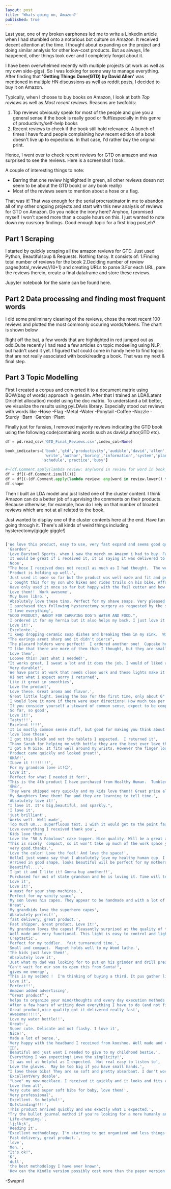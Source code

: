 ```yaml
---
layout: post
title: 'Whats going on, Amazon?'
published: true
---
```


Last year, one of my broken earphones led me to write a Linkedin article when I had stumbled onto a notorious bot culture on Amazon. It received decent attention at the time. I thought about expanding on the project and doing similar analysis for other low-cost products. But as always, life happened, other things took over and I completely forgot about it.

I have been overwhelmed recently with multiple projects (at work as well as my own side-gigs). So I was looking for some way to manage everything. After finding that **'Getting Things Done(GTD) by David Allen'** was mentioned in multiple HN discussions as well as reddit posts, I decided to buy it on Amazon.

Typically, when I choose to buy books on Amazon, I look at both _Top reviews_ as well as _Most recent reviews_. Reasons are twofolds:
1. Top reviews obviously speak for most of the people and give you a general sense if the book is really good or fluff(especially in this genre of productivity/self-help books
2. Recent reviews to check if the book still hold relevance. A bunch of times I have found people complaining how recent edition of a book doesn't live up to expections. In that case, I'd rather buy the original print.

    
Hence, I went over to check recent reviews for GTD on amazon and was surprised to see the reviews. Here is a screenshot I took.

A couple of interesting things to note:
- Barring that one review highlighted in green, all other reviews doesn not seem to be about the GTD book( or any book really)
- Most of the reviews seem to mention about a hose or a flag.

That was it! That was enough for the serial procrastinator in me to abandon all of my other ongoing projects and start with this new analysis of reviews for GTD on Amazon. Do you notice the irony here? Anyhoo, I promised myself I won't spend more than a couple hours on this. I just wanted to note down my cusrsory findings. Good enough topic for a first blog post,eh?

## Part 1 Scraping
I started by quickly scraping all the amazon reviews for GTD. Just used Python, Beautifulsoup & Requests. Nothing fancy. It consists of:
1.Finding total number of reviews for the book
2.Deciding number of review pages(total_reviews//10+1) and creating URLs to parse
3.For each URL, pare the reviews therein, create a final dataframe and store these reviews.

Jupyter notebook for the same can be found here.

## Part 2 Data processing and finding most frequent words
I did some preliminary cleaning of the reviews, chose the most recent 100 reviews and plotted the most commonly occuring words/tokens. The chart is shown below


Right off the bat, a few words that are highlighted in red jumped out as odd.Quite recently I had read a few articles on topic modeeling using NLP, but hadn't used it yet. I figured that could come in handy here to find topics that are not really associated with book/reading a book. That was my next & final step.


## Part 3 Topic Modelling
First I created a corpus and converted it to a document matrix using BOW(bag of words) approach in gensim. After that I trained an LDA(Latent Dirichlet allocation) model using the doc matrix. To understand a bit better, we visualize the results using pyLDAvis library. Especially stood out reviews with words like
-Hose
-Flag
-Metal
-Water
-Ponytail
-Coffee
-Nozzle
-Sturdy
-Barn
-Garden
-Plant


Finally just for funsies, I removed majority reviews indicating the GTD book using the following code(containing words such as david,author,GTD etc).

```python
df = pd.read_csv('GTD_Final_Reviews.csv',index_col=None)

book_indicators=['book','gtd','productivity','audible','david','allen','tasks','read',
                 'write','author','boring','information','system','plan','focus',
                'schedule','practice','busy']

#~(df.Comment.apply(lambda review: any(word in review for word in book_indicators)))
df = df[(~df.Comment.isnull())]
df = df[(~(df.Comment.apply(lambda review: any(word in review.lower() for word in book_indicators))))]
df.shape
```

Then I built an LDA model and just listed one of the cluster content. I think Amazon can do a better job of suprvising the comments on their products. Because otherwise, for example, how do I rely on that number of bloated reviews which are not at all related to the book. 

Just wanted to display one of the cluster contents here at the end. Have fun going through it. There's all kinds of weird things including hysterectomy(giggle giggle!)

```python

['We love this product, easy to use, very fast expand and seems good quality.',
 'Gaarden',
 'Love Barstool Sports. when i saw the merch on Amazon i had to buy. Fast shipping as usual. Will be buying more.',
 'It would be great if i received it, it is saying it was delivered to me...i got everything in the order except that...I’m not sure how to go about this...i have never experienced this before...who can i contact? What i received i love.....',
 'Nope',
 "The hose I received does not recoil as much as I had thought.  The weight of the hose is wonderful.  I can't handle those heavy hoses.  So far, no leaking or holes in the outer casing.  I am very pleased with my purchase.  I will recommend this product to my friends.",
 'Product is holding up well.',
 'Just used it once so far but the product was well made and fit and performed as I expected.',
 'I bought this for my son who hikes and rides trails on his bike. Affordable and durable product.',
 'Have only used it once so far but happy with the foil cutter and how quickly it removed the cork from a bottle',
 'Love them!!  Work awesome',
 'Muy buen libro.',
 'Absolutely love these tins. Perfect for my shave soaps. Very pleased with the quick shipping. Tins came in perfect condition. I would definitely recommend.',
 'I purchased this following hysterectomy surgery as requested by the surgeon.  It is very painful to wear and hard to velcro together.  Most of the swelling has gone down, but will have to wait another week to try again.',
 'I love everything',
 "GOOD PRODUCT, HANDY FOR CARRYING DOG'S WATER AND FOOD.",
 'I ordered it for my hernia but it also helps my back. I just love it.',
 'Love it!',
 'Excelente.',
 "I keep dropping ceramic soap dishes and breaking them in my sink.  With this,the shaving soap is a perfect fit, plus it has a lid so dirt will not enter.It's a tad over priced, but I really like it.",
 "The earings arent sharp and it didn't pierce",
 'The placard holders were perfect!  I ordered another one!  Cupcake holders are also perfect in size.... a bit thin on the plastic,  but they will work.',
 "I like that there are more of them than I thought, but they are smaller than I expected. They will work for what I need though, and that's what is important.",
 'Love them',
 'Looove this! Just what I needed!',
 "It works great, I sweat a lot and it does the job. I would of liked a different color but other than that I'm satisfied with the product",
 'Very durable!',
 'We have parts at work that needs close work and these lights make it a lot easier.',
 'Hi not what i expect aorry i returned',
 'Like it great in smoothies',
 'Love the product',
 'Love these. Great aroma and flavor.',
 'Great little light. Seeing the box for the first time, only about 6" x 2" x 1", I thought I received the wrong light. But upon opening it\'s the correct light. Long cord, more than 3\' without any clumsy transformer and substantial round magnet, ~1" diameter, really holds it in place plus gooseneck makes a great light. Time will tell if it all holds together. No reason to doubt longevity at this point. Features and price can\'t be beat.',
 'I would love it more if there were user directions! How much tea per cup would be SO helpful!',
 'If you consider yourself a steward of common sense, expect to be completely bored by this poorly written and terribly organized collection of words on pages.',
 'So far, so good',
 'Love it!',
 'Tasty!!!',
 'Excelent !!!!',
 'It is mostly common sense stuff, but good for making you think about it all.',
 'love love these',
 'I got this block and not the tablets I expected.  I returned it',
 'Thanx Sarah for helping me with bottle they are the best ever love them will only buy them your great girl',
 "I got a M Size. It fits well around my wrists. However the finger loops are a tight fit. But I'm sure that these will open up after use.Overall they appear to be of good quality material and sturdy build.Will definitely consider another pair when these wear out after use.Thanks Much",
 'Product came quickly and looked great!',
 'OKAY!',
 'ILove it !!!!!!!!',
 'For my grandson love it!😊',
 'Love it',
 'Perfect for what I needed it for!',
 "This is the 4th product I have purchased from Healthy Human.  Tumblers and water bottle steins of different sizes and colors.  The ice stays frozen for close to 4 days-then I just add a hot water bottle I keep in my car and it's instantly cold and perfect!  Customer service is also amazing!",
 '😆👍',
 'They were shipped very quickly and my kids love them!! Great price also',
 'My daughters love them! Fun and they are learning to tell time.',
 'Absolutely love it!',
 "I love it. It's big,beautiful, and sparkly.",
 'I love it',
 'just brilliant',
 'Works well. Well made',
 'Too much um... superfluous text. I wish it would get to the point faster rather than giving you anecdotes.',
 'Love everything I received thank you',
 'Kids love them',
 'Love the "50 & Fabulous" cake topper. Nice quality. Will be a great addition to a friend\'s birthday cake.',
 "This is nicely  compact, so it won't take up much of the work space you are trying to light up. A strong magnet will resist movement. A winner.",
 'very good.thanks.',
 'Love the color! Love the feel! And love the space!',
 'HelloI just wanna say that I absolutely love my healthy human cup. I use it for my green smoothies and my tea, it keep my smoothies cold and my tea hot for hours. I also adore the colors and that fact that I can be discreet and healthy at the same time. Thanks for making such a get product. I am definitely recommending all my family and friends to buy.',
 'Arrived in good shape, looks beautiful will be perfect for my mothers 70th birthday party',
 'Beautiful....',
 'I got it and I like it! Gonna buy another!!',
 'Purchased for out of state grandson and he is loving it. Time will tell how long the velcro closure lasts. He is a tall 2 1/2 year old and the cape is fine in length - the neck is pretty large. He enjoys the mask but edges are stiff and scratchy, making it uncomfortable for extended wear on tender skin.',
 'Love it',
 'Love it!',
 'A must for your shop machines.',
 'Perfect for my vanity space',
 'My son loves his capes. They appear to be handmade and with a lot of love.',
 'Hreat',
 'My grandkids love the superhero capes',
 'Absolutely perfect!',
 'fast delivery, great product.',
 'Fast shipper. Great product. Love it!',
 'My grandson loves the capes! Pleasantly surprised at the quality of the capes. Thank you!',
 'Well made and very functional. This light is easy to control and lights up a cubic meter of space very well.',
 'Craptastic',
 'Perfect for my toddler.  fast turnaround time.',
 'Small and compact.  Magnet holds well to my Wood lathe.',
 'The kids just love them!',
 'Absolutely love it',
 'Just what my dad was looking for to put on his grinder and drill press!! Works great!',
 "Can't wait for our son to open this from Santa!",
 'gives me energy',
 "This is my second !  I'm thinking of buying a third. It pus gather light right where I need it!",
 'Love it',
 'Perfect!!',
 'Amazon added advertising',
 '“Great product”',
 'helps to organize your mind/thoughts and every day execution methods.',
 'After a few hours of writing down everything I have to do (and not finishing) I got too stressed and depressed to list any more. I have gone back to doing things in my own haphazard way. I know some people who swear by this method, but I had to give up before I was swearing AT it.',
 'Great product,nice quality got it delivered really fast',
 'Awesome!!!!!',
 'Love my water bottle!!',
 'Great~',
 'Super cute. Delicate and not flashy. I love it',
 'Nice!',
 'Made a lot of sense.',
 'Very happy with the headband I received from kooshoo. Well made and very comfortable to wear. Will definitely get more.',
 '👍🏼',
 'Beautiful and just want I needed to give to my childhood bestie.',
 'Everything I was expecting! Love the simplicity!',
 'It was not as helpful as I expected.  Not real easy to listen to',
 'Love the gloves.  May be too big if you have small hands.',
 "I love these bibs! They are so soft and pretty absorbant. I don't worry about my little wearing these bibs all day and having a rash around his neck/under his chin. I want all the designs!!",
 'ExcellentVery doable',
 '"Love" my new necklace. I received it quickly and it looks and fits exactly as expected.',
 'Love them all',
 'Very cute and super soft bibs for baby, love them!',
 'Very professional',
 'Excellent. So helpful!',
 'Outstanding!!!!',
 'This product arrived quickly and was exactly what I expected.',
 "Try the bullet journal method if you're looking for a more humanly and less robotic way of organization.",
 'Life-changing.',
 'lj;lk;k',
 'Reeding it',
 "Excellent methodology. I'm starting to get organized and less things in my head!",
 'Fast delivery, great product.',
 'love',
 'Meh.',
 "It's ok!",
 'K',
 'dull',
 'the best methodology I have ever known',
 'How can the Kindle version possibly cost more than the paper version. You have all of the same costs minus printing, shipping, and storage. This is a glaring ripoff.']
```
























-Swapnil
